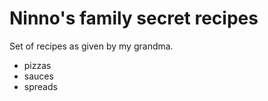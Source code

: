 # Ninno's family secret recipes

Set of recipes as given by my grandma.

- pizzas
- sauces
- spreads